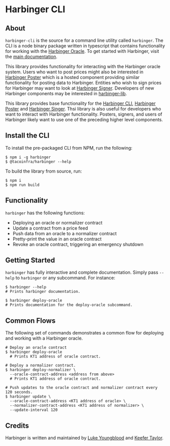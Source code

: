 # Harbinger CLI

## About 

`harbinger-cli` is the source for a command line utility called `harbinger`. The CLI is a node binary package written in typescript that contains functionality for working with the [Harbinger Oracle](https://github.com/tacoinfra/harbinger). To get started with Harbinger, visit the [main documentation](https://github.com/tacoinfra/harbinger).

This library provides functionality for interacting with the Harbinger oracle system. Users who want to post prices might also be interested in [Harbinger Poster]() which is a hosted component providing similar functionality for posting data to Harbinger. Entities who wish to sign prices for Harbinger may want to look at [Harbinger Signer](). Developers of new Harbinger components may be interested in [harbinger-lib]().


This library provides base functionality for the [Harbinger CLI](), [Harbinger Poster]() and [Harbinger Singer](). Thsi library is also useful for developers who want to interact with Harbinger functionality. Posters, signers, and users of Harbinger likely want to use one of the preceding higher level components.

## Install the CLI

To install the pre-packaged CLI from NPM, run the following:
```
$ npm i -g harbinger
$ @tacoinfra/harbinger --help
```

To build the library from source, run:
```shell
$ npm i
$ npm run build
```

## Functionality

`harbinger` has the following functions:
- Deploying an oracle or normalizer contract 
- Update a contract from a price feed
- Push data from an oracle to a normalizer contract
- Pretty-print the value in an oracle contract
- Revoke an oracle contract, triggering an emergency shutdown

## Getting Started

`harbinger` has fully interactive and complete documentation. Simply pass `--help` to `harbinger` or any subcommand. For instance:
```shell
$ harbinger --help
# Prints harbinger documentation.

$ harbinger deploy-oracle
# Prints documentation for the deploy-oracle subcommand.
```

## Common Flows

The following set of commands demonstrates a common flow for deploying and working with a Harbinger oracle.

```shell
# Deploy an oracle contract
$ harbinger deploy-oracle
  # Prints KT1 address of oracle contract.

# Deploy a normalizer contract.
$ harbinger deploy-normalizer \
  --oracle-contract-address <address from above>
  # Prints KT1 address of oracle contract.
  
# Push updates to the oracle contract and normalizer contract every 120 seconds.
$ harbinger update \
  --oracle-contract-address <KT1 address of oracle> \
  --normalizer-contract-address <KT1 address of normalizer> \
  --update-interval 120
```
  
## Credits

Harbinger is written and maintained by [Luke Youngblood]() and [Keefer Taylor](). 
